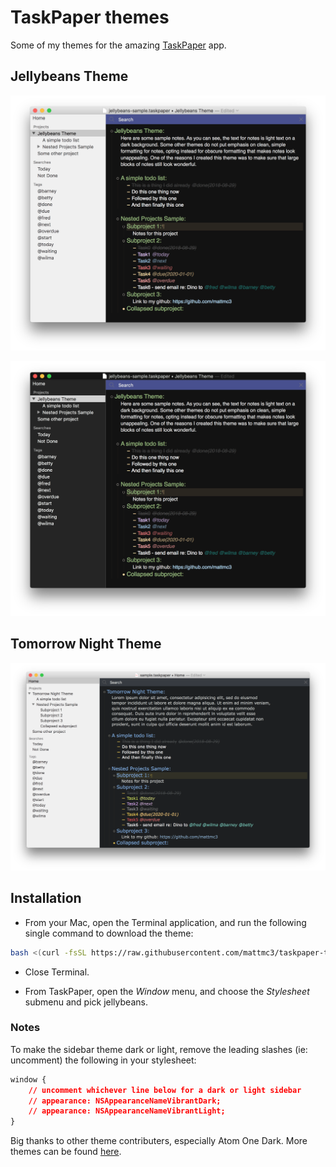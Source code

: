# TaskPaper themes

Some of my themes for the amazing [TaskPaper][1] app.

## Jellybeans Theme

![Jellybeans sample][jellybeans]

![Jellybeans sample with dark sidebar][jellybeans-dark]

## Tomorrow Night Theme

![Tomorrow night sample][tomorrow-night]

## Installation

- From your Mac, open the Terminal application, and run the following single command to download the theme:

```bash
bash <(curl -fsSL https://raw.githubusercontent.com/mattmc3/taskpaper-themes/main/install.sh)
```

- Close Terminal.

- From TaskPaper, open the _Window_ menu, and choose the _Stylesheet_ submenu and pick jellybeans.

### Notes

To make the sidebar theme dark or light, remove the leading slashes (ie: uncomment) the following
in your stylesheet:

```css
window {
    // uncomment whichever line below for a dark or light sidebar
    // appearance: NSAppearanceNameVibrantDark;
    // appearance: NSAppearanceNameVibrantLight;
}
```

Big thanks to other theme contributers, especially Atom One Dark. More themes can be found [here][2].

[1]: https://www.taskpaper.com
[2]: http://support.hogbaysoftware.com/t/taskpaper-extensions-wiki/1628
[jellybeans]: https://raw.githubusercontent.com/mattmc3/taskpaper-themes/main/resources/jellybeans-sample.png
[jellybeans-dark]: https://raw.githubusercontent.com/mattmc3/taskpaper-themes/main/resources/jellybeans-sample-dark.png
[tomorrow-night]: https://raw.githubusercontent.com/mattmc3/taskpaper-themes/main/resources/tomorrow-night-sample.png
